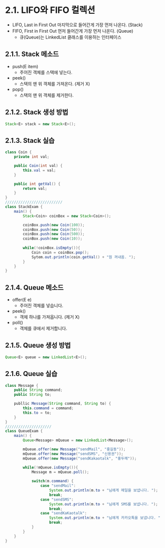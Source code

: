 2.1. LIFO와 FIFO 컬렉션
=======================
- LIFO, Last in First Out 마지막으로 들어간게 가장 먼저 나온다. (Stack)
- FIFO, First in First Out 먼저 들어간게 가장 먼저 나온다. (Queue)    
    - 큐(Queue)는 LinkedList 클래스를 이용하는 인터페이스


2.1.1. Stack 메소드
-------------------
- push(E item) 
    - 주어진 객체를 스택에 넣는다.
- peek()
    - 스택의 맨 위 객체를 가져온다. (제거 X)
- pop()
    - 스택의 맨 위 객체를 제거한다.

2.1.2. Stack 생성 방법
---------------------
```java
Stack<E> stack = new Stack<E>();
```

2.1.3. Stack 실습
-----------------
```java
class Coin {
    private int val; 

    public Coin(int val) {
        this.val = val;
    }

    public int getVal() {
        return val;
    }
}
//////////////////////////
class StackExam {
    main() {
        Stack<Coin> coinBox = new Stack<Coin>();

        coinBox.push(new Coin(100));
        coinBox.push(new Coin(50));
        coinBox.push(new Coin(500));
        coinBox.push(new Coin(10));
        
        while(!coinBox.isEmpty()){
            Coin coin = coinBox.pop();
            Sytem.out.println(coin.getVal() + "원 꺼내옴. ");
        }
    }
}
```

2.1.4. Queue 메소드
-------------------
- offer(E e) 
    - 주어진 객체를 넣습니다.
- peek() 
    - 객체 하나를 가져옵니다. (제거 X)
- poll() 
    - 객체를 큐에서 제거합니다.

2.1.5. Queue 생성 방법
---------------------
```java
Queue<E> queue = new LinkedList<E>();
```

2.1.6. Queue 실습
-----------------
```java
class Message {
    public String command;
    public String to;

    publlic Message(String command, String to) {
        this.command = command;
        this.to = to;
    }
}
/////////////////////
class QueueExam {
    main() {
        Queue<Message> mQueue = new LinkedList<Message>();

        mQueue.offer(new Message("sendMail", "홍길동"));
        mQueue.offer(new Message("sendSMS", "신용권"));
        mQueue.offer(new Message("sendKakaotalk", "홍두께"));

        while(!mQueue.isEmpty()){
            Message m = mQueue.poll();
            
            switch(m.command) {
                case "sendMail":
                    System.out.println(m.to + "님에게 메일을 보냅니다. ");
                    break;
                case "sendSMS":
                    System.out.println(m.to + "님에게 SMS를 보냅니다. ");
                    break;
                case "sendKaKaotalk":
                    System.out.println(m.to + "님에게 카카오톡을 보냅니다. ");
                    break;
            }
        }
    }
}
```
